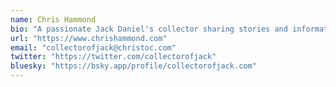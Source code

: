 ```yaml
---
name: Chris Hammond
bio: "A passionate Jack Daniel's collector sharing stories and information about his collection."
url: "https://www.chrishammond.com"
email: "collectorofjack@christoc.com"
twitter: "https://twitter.com/collectorofjack"
bluesky: "https://bsky.app/profile/collectorofjack.com"
---
```

